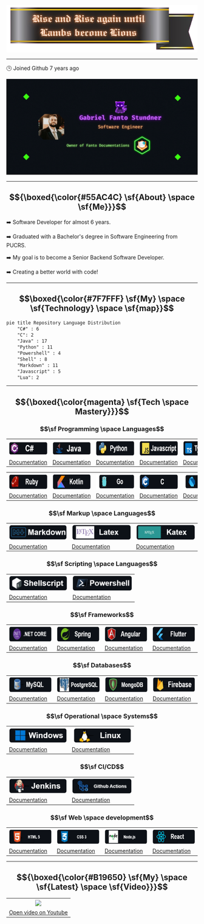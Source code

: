 <p align="center">
  <img src="images/github-rise.png">
</p>

---

🕒 Joined Github 7 years ago

<p align="center">
  <img src="images/gif/My-Banner.gif">
</p>

---

## $${\boxed{\color{#55AC4C} \sf{About} \space \sf{Me}}}$$ 
 
➡️ Software Developer for almost 6 years.

➡️ Graduated with a Bachelor's degree in Software Engineering from PUCRS.

➡️ My goal is to become a Senior Backend Software Developer.

➡️ Creating a better world with code!

---

## $$\boxed{\color{#7F7FFF} \sf{My} \space \sf{Technology} \space \sf{map}}$$

```mermaid
pie title Repository Language Distribution
    "C#" : 6
    "C": 2
    "Java" : 17
    "Python" : 11
    "Powershell" : 4
    "Shell" : 8
    "Markdown" : 11
    "Javascript" : 5
    "Lua": 2
```

---

## $${\boxed{\color{magenta} \sf{Tech \space Mastery}}}$$

### $$\sf Programming \space Languages$$

<div align="center">
  <table>
    <tr>
      <th><img src="images/languages/C%23_badge.png" height="40"></th>
      <th><img src="images/languages/Java_badge.png" height="40"></th>
      <th><img src="images/languages/Python_badge.png" height="40"></th>
      <th><img src="images/languages/Javascript_badge.png" height="40"></th>
      <th><img src="images/languages/Typescript_badge.png" height="40"></th>
    </tr>
    <tr>
      <td><a href="https://learn.microsoft.com/en-us/dotnet/csharp/">Documentation</a></td>
      <td><a href="https://www.tutorialspoint.com/java/index.htm">Documentation</a></td>
      <td><a href="https://www.python.org/">Documentation</a></td>
      <td><a href="https://devdocs.io/javascript/">Documentation</a></td>
      <td><a href="https://devdocs.io/typescript/">Documentation</a></td>
    </tr>
  </table>
</div>

<div align="center">
  <table>
    <tr>
      <th><img src="images/languages/Ruby_badge.png" height="40"></th>
      <th><img src="images/languages/Kotlin_badge.png" height="40"></th>
      <th><img src="images/languages/Go_badge.png" height="40"></th>
      <th><img src="images/languages/C_badge.png" height="40"></th>
      <th><img src="images/languages/Dart_badge.png" height="40"></th>
    </tr>
    <tr>
      <td><a href="https://ruby-doc.org/3.2.2/">Documentation</a></td>
      <td><a href="https://kotlinlang.org/docs/home.html">Documentation</a></td>
      <td><a href="https://go.dev/doc/">Documentation</a></td>
      <td><a href="https://learn.microsoft.com/pt-br/cpp/c-language/?view=msvc-170">Documentation</a></td>
      <td><a href="https://dart.dev/guides">Documentation</a></td>
    </tr>
  </table>
</div>

### $$\sf Markup \space Languages$$

<div align="center">
  <table>
    <tr>
       <th><img src="images/languages/Markdown_badge.png" height="40"></th>
       <th><img src="images/languages/Latex_badge.png" height="40"></th>
       <th><img src="images/languages/Katex_badge.png" height="40"></th>
    </tr>
    <tr>
      <td><a href="https://docs.github.com/en/get-started/writing-on-github/getting-started-with-writing-and-formatting-on-github/basic-writing-and-formatting-syntax">Documentation</a></td>
      <td><a href="https://www.overleaf.com/learn">Documentation</a></td>
      <td><a href="https://katex.org/docs/supported.html">Documentation</a></td>
    </tr>
  </table>
</div>

### $$\sf Scripting \space Languages$$

<div align="center">
  <table>
    <tr>
      <th><img src="images/languages/Shell_badge.png" height="40"></th>
      <th><img src="images/languages/Powershell_badge.png" height="40"></th>
    </tr>
    <tr>
      <td><a href="https://www.shellscript.sh/">Documentation</a></td>
      <td><a href="https://learn.microsoft.com/en-us/powershell/">Documentation</a></td>
    </tr>
  </table>
</div>

### $$\sf Frameworks$$

<div align="center">
  <table>
    <tr>
      <th><img src="images/frameworks/dotnet_badge.png" height="40"></th>
      <th><img src="images/frameworks/Spring_badge.png" height="40"></th>
      <th><img src="images/frameworks/Angular_badge.png" height="40"></th>
      <th><img src="images/frameworks/Flutter_badge.png" height="40"></th>
    </tr>
    <tr>
      <td><a href="https://learn.microsoft.com/en-us/dotnet/">Documentation</a></td>
      <td><a href="https://docs.spring.io/spring-framework/reference/">Documentation</a></td>
      <td><a href="https://angular.io/docs">Documentation</a></td>
      <td><a href="https://docs.flutter.dev/">Documentation</a></td>
    </tr>
  </table>
</div>

### $$\sf Databases$$

<div align="center">
  <table>
    <tr>
      <th><img src="images/databases/Mysql_badge.png" height="40"></th>
      <th><img src="images/databases/Postgresql_badge.png" height="40"></th>
      <th><img src="images/databases/Mongodb_badge.png" height="40"></th>
      <th><img src="images/databases/Firebase_badge.png" height="40"></th>
    </tr>
    <tr>
      <td><a href="https://dev.mysql.com/doc/">Documentation</a></td>
      <td><a href="https://www.postgresql.org/docs/">Documentation</a></td>
      <td><a href="https://www.mongodb.com/docs/">Documentation</a></td>
      <td><a href="https://firebase.google.com/docs/">Documentation</a></td>
    </tr>
  </table>
</div>

### $$\sf Operational \space Systems$$

<div align="center">
  <table>
    <tr>
      <th><img src="images/os/Windows_badge.png" height="40"></th>
      <th><img src="images/os/Linux_badge.png" height="40"></th>
    </tr>
    <tr>
      <td><a href="https://learn.microsoft.com/pt-br/windows/">Documentation</a></td>
      <td><a href="https://wiki.manjaro.org/index.php/Main_Page">Documentation</a></td>
    </tr>
  </table>
</div>

### $$\sf CI/CD$$

<div align="center">
  <table>
    <tr>
      <th><img src="images/ci/Jenkins_badge.png" height="40"></th>
      <th><img src="images/ci/actions_badge.png" height="40"></th>
    </tr>
    <tr>
      <td><a href="https://www.jenkins.io/doc/book/">Documentation</a></td>
      <td><a href="https://docs.github.com/en/actions">Documentation</a></td>
    </tr>
  </table>
</div>

### $$\sf Web \space development$$

<div align="center">
  <table>
    <tr>
      <th><img src="images/web/Html5_badge.png" height="40"></th>
      <th><img src="images/web/css3_badge.png" height="40"></th>
      <th><img src="images/web/Nodejs_badge.png" height="40"></th>
      <th><img src="images/web/React_badge.png" height="40"></th>
    </tr>
    <tr>
      <td><a href="https://www.w3schools.com/html/html_intro.asp">Documentation</a></td>
      <td><a href="https://www.w3schools.com/css/default.asp">Documentation</a></td>
      <td><a href="https://nodejs.org/en/docs">Documentation</a></td>
      <td><a href="https://react.dev/">Documentation</a></td>
    </tr>
  </table>
</div>

---

## $${\boxed{\color{#B19650} \sf{My} \space \sf{Latest} \space \sf{Video}}}$$

<div align="center">
  <table>
    <tr>
      <th><img src="https://user-images.githubusercontent.com/18719295/234381376-c6dba2f6-2b0d-4e86-9ae7-76a32faf7fdf.png" width=400 heigth=400></th>
    </tr>
    <tr>
      <td><a align="center" href="https://youtu.be/YcW7CLAQJjQ">Open video on Youtube</a></td>
    </tr>
  </table>
</div>
